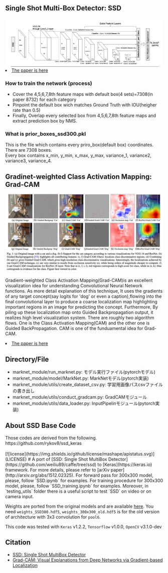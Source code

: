 

<html>
<div>
<h2>Single Shot Multi-Box Detector: SSD</h2>
  <img alt="er" src="/images/ssd_module.png">
  <br>
<li><a href='https://arxiv.org/abs/1512.02325'>The paper is here</a></li>

<h3>How to train the network (process)</h3>
<ul>
  <li>Cover the 4,5,6,7,8th feature maps with default box(4 sets)=7308(in paper 8732) for each category</li>
  <li>Pinpoint the default box wich matches Ground Truth with IOU(heigher rate than 0.5)</li>
  <li>Finally, Overlap every selected box from 4,5,6,7,8th feature maps and extract prediction box by NMS.</li>
</ul>
<h3>What is prior_boxes_ssd300.pkl</h3>
<p>This is the file which contains every priro_box(default box) coordinates. There are 7308 boxes.<br>
  Every box contains x_min, y_min, x_max, y_max, variance_1, variance2, variance3, variance_4.</p>

</div>

<div>
  <h2>Gradinet-weighted Class Activation Mapping: Grad-CAM</h2>
  <img alt="er" src="/images/gradcam.png">
<p>
Gradient-weighted Class Activation Mapping(Grad-CAM)is an excellent visualization idea for understanding Convolutional Neural Network functions. As more detail explanation of this technique, It uses the gradients of any target concept(say logits for 'dog' or even a caption),flowing into the final convolutional layer to produce a coarse localization map highlighting important regions in an image for predicting the concept. Furthermore, By piling up these localization map onto Guided Backpropagation output, it realizes high level visualization system. There are roughly two algorithm flows. One is the Class Activation Mapping(CAM) and the other one is Guided BackPropagation. CAM is one of the funduamental idea for Grad-CAM.
</p>
<li><a href='https://arxiv.org/abs/1610.02391'>The paper is here</a></li>
</div>

<div>
  <h2>Directory/File</h2>
  <ul>
    <li>marknet_module/run_marknet.py: モデル実行ファイル(pytorchモデル)</li>
    <li>marknet_module/model/MarkNet.py: MarkNetモデル(pytorch実装)</li>
    <li>marknet_module/utils/create_dataset_csv.py: 学習用画像パスcsvファイルの書き出し</li>
    <li>marknet_module/utils/conduct_gradcam.py: GradCAMモジュール</li>
    <li>marknet_module/utils/data_loader.py: InputPipelinモジュール(pytorch実装)</li>

  </ul>
</div>


<div>
<h2>About SSD Base Code</h2>
  Those codes are derived from the following.<br>
  https://github.com/rykov8/ssd_keras
</div>
<br>
<div>
[![license](https://img.shields.io/github/license/mashape/apistatus.svg)](LICENSE)
# A port of [SSD: Single Shot MultiBox Detector](https://github.com/weiliu89/caffe/tree/ssd) to [Keras](https://keras.io) framework.
For more details, please refer to [arXiv paper](http://arxiv.org/abs/1512.02325).
For forward pass for 300x300 model, please, follow `SSD.ipynb` for examples. For training procedure for 300x300 model, please, follow `SSD_training.ipynb` for examples. Moreover, in `testing_utils` folder there is a useful script to test `SSD` on video or on camera input.

Weights are ported from the original models and are available [here](https://mega.nz/#F!7RowVLCL!q3cEVRK9jyOSB9el3SssIA). You need `weights_SSD300.hdf5`, `weights_300x300_old.hdf5` is for the old version of architecture with 3x3 convolution for `pool6`.

This code was tested with `Keras` v1.2.2, `Tensorflow` v1.0.0, `OpenCV` v3.1.0-dev
</div>


<h2>Citation</h2>
<ul>
  <li><a href='https://arxiv.org/abs/1512.02325'>SSD: Single Shot MultiBox Detector</a></li>
  <li><a href='https://arxiv.org/abs/1610.02391'>Grad-CAM: Visual Explanations from Deep Networks via Gradient-based Localization</a></li>
  
</ul>
</html>
